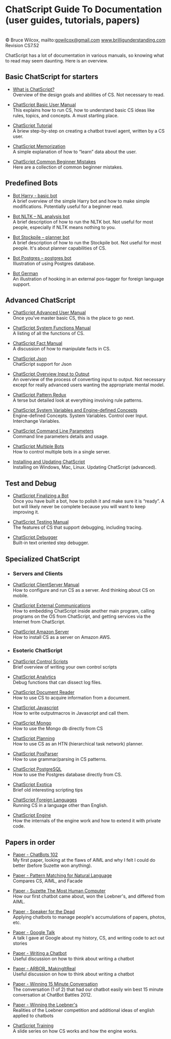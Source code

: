 # ChatScript Guide To Documentation (user guides, tutorials, papers)
<br>© Bruce Wilcox, mailto:gowilcox@gmail.com www.brilligunderstanding.com
<br>Revision CS7.52

ChatScript has a lot of documentation in various manuals, so knowing what to read may seem daunting.
Here is an overview.

## Basic ChatScript for starters

* [What is ChatScript?](OVERVIEWS-AND-TUTORIALS/What-is-ChatScript.md)
<br>Overview of the design goals and abilities of CS. Not necessary to read.

* [ChatScript Basic User Manual](ChatScript-Basic-User-Manual.md)
<br>This explains how to run CS, how to understand basic CS ideas like rules, topics, and
concepts. A must starting place.

* [ChatScript Tutorial](OVERVIEWS-AND-TUTORIALS/ChatScript-Tutorial.md)
<br>A briew step-by-step on creating a chatbot travel agent, written by a CS user.

* [ChatScript Memorization](ChatScript-Memorization.md)
<br>A simple explanation of how to “learn” data about the user.

* [ChatScript Common Beginner Mistakes](ChatScript-Common-Beginner-Mistakes.md)
<br>Here are a collection of common beginner mistakes.


## Predefined Bots

* [Bot Harry - basic bot](PREDEFINED-BOTS/Bot-Harry.md)
<br>A brief overview of the simple Harry bot and how to make simple modifications.
Potentially useful for a beginner read.

* [Bot NLTK – NL analysis bot](PREDEFINED-BOTS/Bot-NLTK.md)
<br>A brief description of how to run the NLTK bot. Not useful for most people, especially if
NLTK means nothing to you.

* [Bot Stockpile – planner bot](PREDEFINED-BOTS/Bot-Stockpile.md)
<br>A brief description of how to run the Stockpile bot. Not useful for most people. It's about planner capabilities of CS.

* [Bot Postgres – postgres bot](PREDEFINED-BOTS/Bot-Postgres.md)
<br>Illustration of using Postgres database.

* [Bot German](PREDEFINED-BOTS/Bot-German.md)
<br>An illustration of hooking in an external pos-tagger for foreign language support.


## Advanced ChatScript

* [ChatScript Advanced User Manual](ChatScript-Advanced-User-Manual.md)
<br>Once you've master basic CS, this is the place to go next.

* [ChatScript System Functions Manual](ChatScript-System-Functions-Manual.md)
<br>A listing of all the functions of CS.

* [ChatScript Fact Manual](ChatScript-Fact-Manual.md)
<br>A discussion of how to manipulate facts in CS.

* [ChatScript Json](ChatScript-Json.md)
<br>ChatScript support for Json

* [ChatScript Overview Input to Output](ChatScript-Overview-of-Input-to-Output.md)
<br>An overview of the process of converting input to output. Not necessary except for
really advanced users wanting the appropriate mental model.

* [ChatScript Pattern Redux](ChatScript-Pattern-Redux.md)
<br>A terse but detailed look at everything involving rule patterns.

* [ChatScript System Variables and Engine-defined Concepts](ChatScript-System-Variables-and-Engine-defined-Concepts.md)
<br> Engine-defined Concepts. System Variables. Control over Input. Interchange Variables.

* [ChatScript Command Line Parameters](ChatScript-Command-Line-Parameters.md)
<br> Command line parameters details and usage.

* [ChatScript Multiple Bots](ChatScript-Multiple-Bots.md)
<br> How to control multiple bots in a single server.

* [Installing and Updating ChatScript](Installing-and-Updating-ChatScript.md)
<br>Installing on Windows, Mac, Linux. Updating ChatScript (advanced).


## Test and Debug

* [ChatScript Finalizing a Bot](ChatScript-Finalizing-A-Bot.md)
<br>Once you have built a bot, how to polish it and make sure it is “ready”. A bot will likely
never be complete because you will want to keep improving it.

* [ChatScript Testing Manual](ChatScript-Debugging-Manual.md)
<br>The features of CS that support debugging, including tracing.

 * [ChatScript Debugger](ChatScript-Debugger.md)
<br>Built-in text oriented step debugger.


## Specialized ChatScript

* ### Servers and Clients

 * [ChatScript ClientServer Manual](CLIENTS-AND-SERVERS/ChatScript-ClientServer-Manual.md)
<br>How to configure and run CS as a server. And thinking about CS on mobile.

 * [ChatScript External Communications](CLIENTS-AND-SERVERS/ChatScript-External-Communications.md)
<br> How to embedding ChatScript inside another main program, calling programs on the OS from ChatScript, and getting services via the Internet from ChatScript.

 * [ChatScript Amazon Server](CLIENTS-AND-SERVERS/ChatScript-Amazon-Server.md)
<br>How to install CS as a server on Amazon AWS.


* ### Esoteric ChatScript

 * [ChatScript Control Scripts](ESOTERIC-CHATSCRIPT/ChatScript-Control-Scripts.md)
<br>Brief overview of writing your own control scripts

 * [ChatScript Analytics](ESOTERIC-CHATSCRIPT/ChatScript-Analytics-Manual.md)
<br>Debug functions that can dissect log files.

 * [ChatScript Document Reader](ESOTERIC-CHATSCRIPT/ChatScript-Document-Reader.md)
<br>How to use CS to acquire information from a document.

 * [ChatScript Javascript](ESOTERIC-CHATSCRIPT/ChatScript-Javascript.md)
<br>How to write outputmacros in Javascript and call them.

 * [ChatScript Mongo](ESOTERIC-CHATSCRIPT/ChatScript-MongoDB.md)
<br>How to use the Mongo db directly from CS

 * [ChatScript Planning](ESOTERIC-CHATSCRIPT/ChatScript-Planning.md)
<br>How to use CS as an HTN (hierarchical task network) planner.

 * [ChatScript PosParser](ESOTERIC-CHATSCRIPT/ChatScript-PosParser.md)
<br>How to use grammar/parsing in CS patterns.

 * [ChatScript PostgreSQL](ESOTERIC-CHATSCRIPT/ChatScript-PostgreSQL.md)
<br>How to use the Postgres database directly from CS.

 * [ChatScript Exotica](ESOTERIC-CHATSCRIPT/ChatScript-Exotica-Examples.md)
<br>Brief old interesting scripting tips

 * [ChatScript Foreign Languages](ESOTERIC-CHATSCRIPT/ChatScript-Foreign-Languages.md)
<br>Running CS in a language other than English.

 * [ChatScript Engine](ESOTERIC-CHATSCRIPT/ChatScript-Engine.md)
<br>How the internals of the engine work and how to extend it with private code.


## Papers in order

* [Paper - ChatBots 102](../PAPERS/Paper-%20ChatBots%20102.pdf)
<br>My first paper, looking at the flaws of AIML and why I felt I could do better (before Suzette won anything).

* [Paper - Pattern Matching for Natural Language](PAPERS/Paper-Pattern-Matching-for-Natural-Language-Applications.md)
<br>Compares CS, AIML, and Facade

* [Paper - Suzette The Most Human Computer](PAPERS/Suzette-The-Most-Human-Computer.md)
<br>How our first chatbot came about, won the Loebner's, and differed from AIML.

* [Paper - Speaker for the Dead](../PAPERS/Paper-%20Speaker%20for%20theDead.pdf)
<br>Applying chatbots to manage people's accumulations of papers, photos, etc.

* [Paper - Google Talk](PAPERS/Paper-Google-Talk.md)
<br>A talk I gave at Google about my history, CS, and writing code to act out stories

* [Paper - Writing a Chatbot](PAPERS/Writing-a-Chatbot.md)
<br>Useful discussion on how to think about writing a chatbot

* [Paper - ARBOR_ MakingItReal](PAPERS/Paper-ARBOR-MakingItReal.md)
<br>Useful discussion on how to think about writing a chatbot

* [Paper - Winning 15 Minute Conversation](../PAPERS/Paper-%20Winning%2015%20Minute%20Conversation.pdf)
<br>The conversation (1 of 2) that had our chatbot easily win best 15 minute conversation at ChatBot Battles 2012.

* [Paper - Winning the Loebner's](PAPERS/Paper%20-%20WinningTheLoebners.md)
<br>Realities of the Loebner competition and additional ideas of english applied to chatbots

* [ChatScript Training](PAPERS/ChatScript-Training.md)
<br>A slide series on how CS works and how the engine works.

